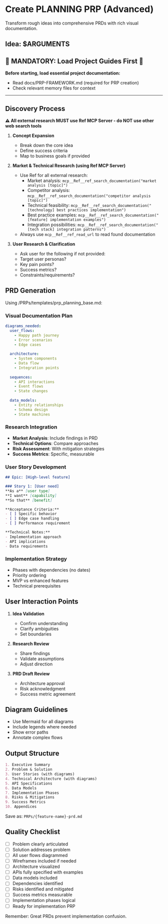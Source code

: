 # Create PLANNING PRP (Advanced)

Transform rough ideas into comprehensive PRDs with rich visual documentation.

## Idea: $ARGUMENTS

## 🚨 MANDATORY: Load Project Guides First 🚨

**Before starting, load essential project documentation:**
- Read docs/PRP-FRAMEWORK.md (required for PRP creation)
- Check relevant memory files for context

---

## Discovery Process

**⚠️ All external research MUST use Ref MCP Server - do NOT use other web search tools**

1. **Concept Expansion**
   - Break down the core idea
   - Define success criteria
   - Map to business goals if provided

2. **Market & Technical Research (using Ref MCP Server)**
   - Use Ref for all external research:
     - Market analysis: `mcp__Ref__ref_search_documentation("market analysis [topic]")`
     - Competitor analysis: `mcp__Ref__ref_search_documentation("competitor analysis [topic]")`
     - Technical feasibility: `mcp__Ref__ref_search_documentation("[technology] best practices implementation")`
     - Best practice examples: `mcp__Ref__ref_search_documentation("[feature] implementation examples")`
     - Integration possibilities: `mcp__Ref__ref_search_documentation("[tech stack] integration patterns")`
   - Always use `mcp__Ref__ref_read_url` to read found documentation

3. **User Research & Clarification**
     - Ask user for the following if not provided:
     - Target user personas?
     - Key pain points?
     - Success metrics?
     - Constraints/requirements?

## PRD Generation

Using /PRPs/templates/prp_planning_base.md:

### Visual Documentation Plan
```yaml
diagrams_needed:
  user_flows:
    - Happy path journey
    - Error scenarios
    - Edge cases
  
  architecture:
    - System components
    - Data flow
    - Integration points
  
  sequences:
    - API interactions
    - Event flows
    - State changes
  
  data_models:
    - Entity relationships
    - Schema design
    - State machines
```

### Research Integration
- **Market Analysis**: Include findings in PRD
- **Technical Options**: Compare approaches
- **Risk Assessment**: With mitigation strategies
- **Success Metrics**: Specific, measurable

### User Story Development
```markdown
## Epic: [High-level feature]

### Story 1: [User need]
**As a** [user type]
**I want** [capability]
**So that** [benefit]

**Acceptance Criteria:**
- [ ] Specific behavior
- [ ] Edge case handling
- [ ] Performance requirement

**Technical Notes:**
- Implementation approach
- API implications
- Data requirements
```

### Implementation Strategy
- Phases with dependencies (no dates)
- Priority ordering
- MVP vs enhanced features
- Technical prerequisites

## User Interaction Points

1. **Idea Validation**
   - Confirm understanding
   - Clarify ambiguities
   - Set boundaries

2. **Research Review**
   - Share findings
   - Validate assumptions
   - Adjust direction

3. **PRD Draft Review**
   - Architecture approval
   - Risk acknowledgment
   - Success metric agreement

## Diagram Guidelines
- Use Mermaid for all diagrams
- Include legends where needed
- Show error paths
- Annotate complex flows

## Output Structure
```markdown
1. Executive Summary
2. Problem & Solution
3. User Stories (with diagrams)
4. Technical Architecture (with diagrams)
5. API Specifications
6. Data Models
7. Implementation Phases
8. Risks & Mitigations
9. Success Metrics
10. Appendices
```

Save as: `PRPs/{feature-name}-prd.md`

## Quality Checklist
- [ ] Problem clearly articulated
- [ ] Solution addresses problem
- [ ] All user flows diagrammed
- [ ] Wireframes included if needed
- [ ] Architecture visualized
- [ ] APIs fully specified with examples
- [ ] Data models included
- [ ] Dependencies identified
- [ ] Risks identified and mitigated
- [ ] Success metrics measurable
- [ ] Implementation phases logical
- [ ] Ready for implementation PRP

Remember: Great PRDs prevent implementation confusion.